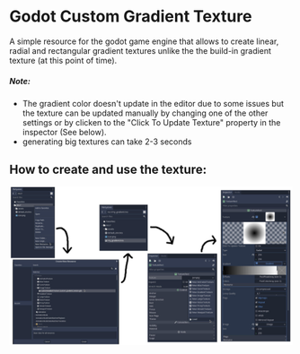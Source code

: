 # Godot Custom Gradient Texture

A simple resource for the godot game engine that allows to create linear, radial and rectangular gradient textures unlike the the build-in gradient texture (at this point of time).

##### Note:

- The gradient color doesn't update in the editor due to some issues but the texture can be updated manually by changing one of the other settings or by clicken to the "Click To Update Texture" property in the inspector (See below).
- generating big textures can take 2-3 seconds

## How to create and use the texture:
![See info.jpg](/assets/maujoe.custom_gradient_texture/info.jpg)
